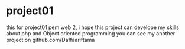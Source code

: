 # project01
this for project01 pem web 2, i hope this project can develope my skills about php and Object oriented programming
you can see my another project on github.com/Daffaariftama
